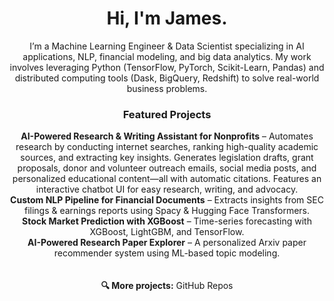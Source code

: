 <div align="center">
  
# Hi, I'm James.

I’m a Machine Learning Engineer & Data Scientist specializing in AI applications, NLP, financial modeling, and big data analytics. My work involves leveraging Python (TensorFlow, PyTorch, Scikit-Learn, Pandas) and distributed computing tools (Dask, BigQuery, Redshift) to solve real-world business problems.
<br>
### Featured Projects
**AI-Powered Research & Writing Assistant for Nonprofits** – Automates research by conducting internet searches, ranking high-quality academic sources, and extracting key insights. Generates legislation drafts, grant proposals, donor and volunteer outreach emails, social media posts, and personalized educational content—all with automatic citations. Features an interactive chatbot UI for easy research, writing, and advocacy.<br>
**Custom NLP Pipeline for Financial Documents** – Extracts insights from SEC filings & earnings reports using Spacy & Hugging Face Transformers.<br>
**Stock Market Prediction with XGBoost** – Time-series forecasting with XGBoost, LightGBM, and TensorFlow.<br>
**AI-Powered Research Paper Explorer** – A personalized Arxiv paper recommender system using ML-based topic modeling.<br>
<br><br>
**🔍 More projects:** GitHub Repos

</div><div align="center">
  
  
